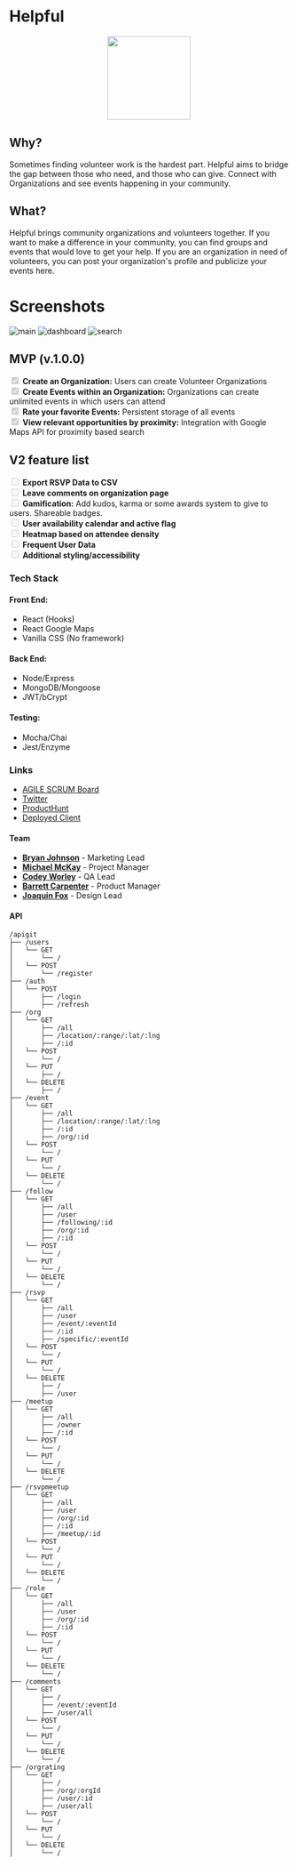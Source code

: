 # Helpful

<div align="center"><img src="./public/ico.png" width="150px" /></div>

## Why?

Sometimes finding volunteer work is the hardest part. Helpful aims to bridge the gap between those who need, and those who can give. Connect with Organizations and see events happening in your community.

## What?

Helpful brings community organizations and volunteers together. If you want to make a difference in your community, you can find groups and events that would love to get your help. If you are an organization in need of volunteers, you can post your organization's profile and publicize your events here.

# Screenshots

<img alt='main' src='https://user-images.githubusercontent.com/41643910/54459957-c6727100-472d-11e9-8dd9-7dfca232a2fa.PNG' />
<img alt='dashboard' src='https://user-images.githubusercontent.com/41643910/54459962-ca05f800-472d-11e9-931e-0885c7c9a42a.PNG' />
<img alt='search' src='https://user-images.githubusercontent.com/41643910/54459964-cb372500-472d-11e9-9918-5fee48b0561c.PNG' />


## MVP (v.1.0.0)

<input type="checkbox" disabled checked /> **Create an Organization:** Users can create Volunteer Organizations  
<input type="checkbox" disabled checked /> **Create Events within an Organization:** Organizations can create unlimited events in which users can attend  
<input type="checkbox" disabled checked /> **Rate your favorite Events:** Persistent storage of all events  
<input type="checkbox" disabled checked /> **View relevant opportunities by proximity:** Integration with Google Maps API for proximity based search

## V2 feature list

<input type="checkbox" disabled /> **Export RSVP Data to CSV**  
<input type="checkbox" disabled /> **Leave comments on organization page**  
<input type="checkbox" disabled /> **Gamification:** Add kudos, karma or some awards system to give to users. Shareable badges.  
<input type="checkbox" disabled /> **User availability calendar and active flag**  
<input type="checkbox" disabled /> **Heatmap based on attendee density**  
<input type="checkbox" disabled /> **Frequent User Data**  
<input type="checkbox" disabled /> **Additional styling/accessibility**

### Tech Stack

#### Front End:

-   React (Hooks)
-   React Google Maps
-   Vanilla CSS (No framework)

#### Back End:

-   Node/Express
-   MongoDB/Mongoose
-   JWT/bCrypt

#### Testing:

-   Mocha/Chai
-   Jest/Enzyme

### Links

-   [AGILE SCRUM Board](https://trello.com/b/V23l3j4r/brogrammers)
-   [Twitter](https://twitter.com/Helpful13851836)
-   [ProductHunt](https://www.producthunt.com/posts/helpfull)
-   [Deployed Client](https://helpful-client.herokuapp.com)

#### Team

-   **[Bryan Johnson](https://github.com/Fantosism)** - Marketing Lead
-   **[Michael McKay](https://github.com/mamckay)** - Project Manager
-   **[Codey Worley](https://github.com/CodeyWorley)** - QA Lead
-   **[Barrett Carpenter](https://github.com/carpenter-js)** - Product Manager
-   **[Joaquin Fox](https://github.com/joaquinfox)** - Design Lead

#### API

```
/apigit
├── /users
│   └── GET
│       └── /
│   └── POST
│       └── /register
├── /auth
│   └── POST
│       ├── /login
│       ├── /refresh
├── /org
│   └── GET
│       ├── /all
│       ├── /location/:range/:lat/:lng
│       ├── /:id
│   └── POST
│       └── /
│   └── PUT
│       ├── /
│   └── DELETE
│       ├── /
├── /event
│   └── GET
│       ├── /all
│       ├── /location/:range/:lat/:lng
│       ├── /:id
│       ├── /org/:id
│   └── POST
│       └── /
│   └── PUT
│       └── /
│   └── DELETE
│       └── /
├── /follow
│   └── GET
│       ├── /all
│       ├── /user
│       ├── /following/:id
│       ├── /org/:id
│       ├── /:id
│   └── POST
│       └── /
│   └── PUT
│       └── /
│   └── DELETE
│       └── /
├── /rsvp
│   └── GET
│       ├── /all
│       ├── /user
│       ├── /event/:eventId
│       ├── /:id
│       ├── /specific/:eventId
│   └── POST
│       └── /
│   └── PUT
│       └── /
│   └── DELETE
│       ├── /
│       ├── /user
├── /meetup
│   └── GET
│       ├── /all
│       ├── /owner
│       ├── /:id
│   └── POST
│       └── /
│   └── PUT
│       └── /
│   └── DELETE
│       └── /
├── /rsvpmeetup
│   └── GET
│       ├── /all
│       ├── /user
│       ├── /org/:id
│       ├── /:id
│       ├── /meetup/:id
│   └── POST
│       └── /
│   └── PUT
│       └── /
│   └── DELETE
│       └── /
├── /role
│   └── GET
│       ├── /all
│       ├── /user
│       ├── /org/:id
│       ├── /:id
│   └── POST
│       └── /
│   └── PUT
│       └── /
│   └── DELETE
│       └── /
├── /comments
│   └── GET
│       ├── /
│       ├── /event/:eventId
│       ├── /user/all
│   └── POST
│       └── /
│   └── PUT
│       └── /
│   └── DELETE
│       └── /
├── /orgrating
│   └── GET
│       ├── /
│       ├── /org/:orgId
│       ├── /user/:id
│       ├── /user/all
│   └── POST
│       └── /
│   └── PUT
│       └── /
│   └── DELETE
│       └── /
```
